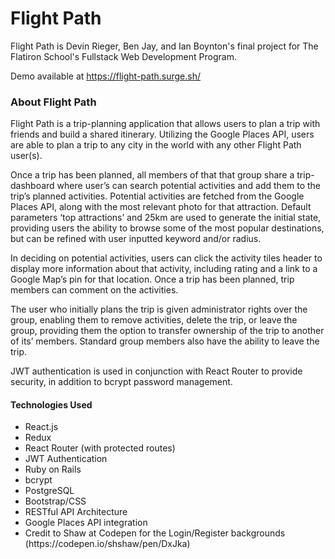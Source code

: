 <h1>Flight Path</h1>

Flight Path is Devin Rieger, Ben Jay, and Ian Boynton's final project for The Flatiron School's Fullstack Web Development Program. 

Demo available at https://flight-path.surge.sh/

<h3>About Flight Path</h3>

Flight Path is a trip-planning application that allows users to plan a trip with friends and build a shared itinerary. Utilizing the Google Places API, users are able to plan a trip to any city in the world with any other Flight Path user(s). 

Once a trip has been planned, all members of that that group share a trip-dashboard where user’s can search potential activities and add them to the trip’s planned activities. Potential activities are fetched from the Google Places API, along with the most relevant photo for that attraction. Default parameters ‘top attractions’ and 25km are used to generate the initial state, providing users the ability to browse some of the most popular destinations, but can be refined with user inputted keyword and/or radius. 

In deciding on potential activities, users can click the activity tiles header to display more information about that activity, including rating and a link to a Google Map’s pin for that location. Once a trip has been planned, trip members can comment on the activities. 

The user who initially plans the trip is given administrator rights over the group, enabling them to remove activities, delete the trip, or leave the group, providing them the option to transfer ownership of the trip to another of its’ members. Standard group members also have the ability to leave the trip. 

JWT authentication is used in conjunction with React Router to provide security, in addition to bcrypt password management.

<h4>Technologies Used</h4>
<ul>
  <li>React.js</li>
  <li>Redux</li>
  <li>React Router (with protected routes)</li>
  <li>JWT Authentication</li>
  <li>Ruby on Rails</li>
  <li>bcrypt</li>
  <li>PostgreSQL</li>
  <li>Bootstrap/CSS</li>
  <li>RESTful API Architecture</li>
  <li>Google Places API integration</li>
  <li>Credit to Shaw at Codepen for the Login/Register backgrounds (https://codepen.io/shshaw/pen/DxJka)</li>
</ul>

